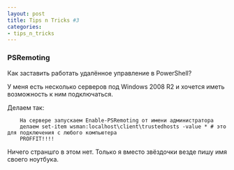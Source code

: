 ```yaml
---
layout: post
title: Tips n Tricks #3
categories:
- tips_n_tricks
---
```

### PSRemoting

Как заставить работать удалённое управление в PowerShell?

У меня есть несколько серверов под Windows 2008 R2 и хочется иметь возможность к ним подключаться.

Делаем так:

        На сервере запускаем Enable-PSRemoting от имени администратора
        делаем set-item wsman:localhost\client\trustedhosts -value * # это для подключения с любого компьютера
        PROFFIT!!!!
		
Ничего страншго в этом нет. Только я вместо звёздочки везде пишу имя своего ноутбука.